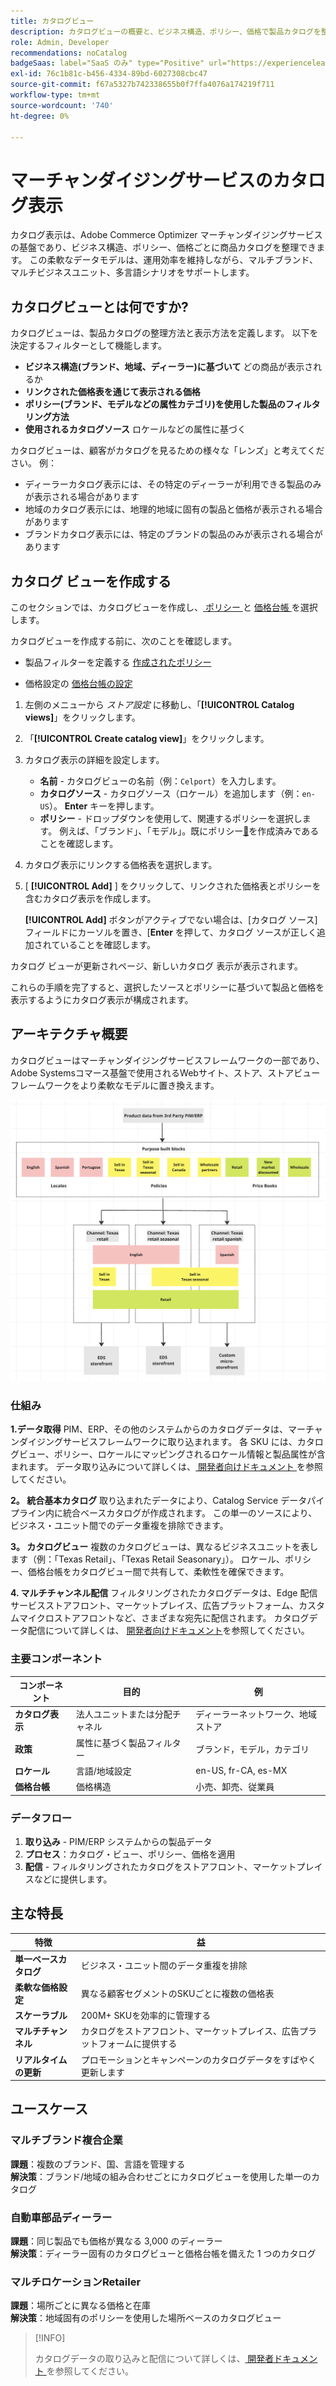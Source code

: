 ```yaml
---
title: カタログビュー
description: カタログビューの概要と、ビジネス構造、ポリシー、価格で製品カタログを整理するためのビューの作成方法について説明します。
role: Admin, Developer
recommendations: noCatalog
badgeSaas: label="SaaS のみ" type="Positive" url="https://experienceleague.adobe.com/en/docs/commerce/user-guides/product-solutions" tooltip="Adobe Commerce as a Cloud ServiceおよびAdobe Commerce Optimizer プロジェクトにのみ適用されます（Adobeで管理される SaaS インフラストラクチャ）。"
exl-id: 76c1b81c-b456-4334-89bd-6027308cbc47
source-git-commit: f67a5327b742338655b0f7ffa4076a174219f711
workflow-type: tm+mt
source-wordcount: '740'
ht-degree: 0%

---
```



# マーチャンダイジングサービスのカタログ表示

カタログ表示は、Adobe Commerce Optimizer マーチャンダイジングサービスの基盤であり、ビジネス構造、ポリシー、価格ごとに商品カタログを整理できます。 この柔軟なデータモデルは、運用効率を維持しながら、マルチブランド、マルチビジネスユニット、多言語シナリオをサポートします。

## カタログビューとは何ですか?

カタログビューは、製品カタログの整理方法と表示方法を定義します。 以下を決定するフィルターとして機能します。

- **ビジネス構造(ブランド、地域、ディーラー)に基づいて** どの商品が表示されるか
- **リンクされた価格表を通じて表示される価格**
- **ポリシー(ブランド、モデルなどの属性カテゴリ)を使用した製品のフィルタリング方法**
- **使用されるカタログソース** ロケールなどの属性に基づく

カタログビューは、顧客がカタログを見るための様々な「レンズ」と考えてください。 例：

- ディーラーカタログ表示には、その特定のディーラーが利用できる製品のみが表示される場合があります
- 地域のカタログ表示には、地理的地域に固有の製品と価格が表示される場合があります
- ブランドカタログ表示には、特定のブランドの製品のみが表示される場合があります

## カタログ ビューを作成する

このセクションでは、カタログビューを作成し、[ ポリシー ](policies.md) と [ 価格台帳 ](pricebooks.md) を選択します。

カタログビューを作成する前に、次のことを確認します。

- 製品フィルターを定義する [ 作成されたポリシー ](policies.md)

- 価格設定の [ 価格台帳の設定 ](pricebooks.md)

1. 左側のメニューから _ストア設定_ に移動し、「**[!UICONTROL Catalog views]**」をクリックします。

1. 「**[!UICONTROL Create catalog view]**」をクリックします。&#x200B;

1. カタログ表示の詳細を設定します。

   - **名前** - カタログビューの名前（例：`Celport`）を入力します。&#x200B;
   - **カタログソース** - カタログソース（ロケール）を追加します（例：`en-US`）。 **Enter** キーを押します。
   - **ポリシー** - ドロップダウンを使用して、関連するポリシーを選択します。 例えば、「ブランド」、「モデル」。既にポリシー[&#128279;](policies.md)を作成済みであることを確認します。

1. カタログ表示にリンクする価格表を選択します。

1. [ **[!UICONTROL Add]** ] をクリックして、リンクされた価格表とポリシーを含むカタログ表示を作成します。

   **[!UICONTROL Add]** ボタンがアクティブでない場合は、[カタログ ソース] フィールドにカーソルを置き、&lbrack;**Enter** を押して、カタログ ソースが正しく追加されていることを確認します。

カタログ ビューが更新されページ、新しいカタログ 表示が表示されます。

これらの手順を完了すると、選択したソースとポリシーに基づいて製品と価格を表示するようにカタログ表示が構成されます。

## アーキテクチャ概要

カタログビューはマーチャンダイジングサービスフレームワークの一部であり、Adobe Systemsコマース基盤で使用されるWebサイト、ストア、ストアビューフレームワークをより柔軟なモデルに置き換えます。

![[!DNL Merchandising Services] 建築](../assets/merchandising-svcs-architecture.png)

### 仕組み

**1.データ取得**
PIM、ERP、その他のシステムからのカタログデータは、マーチャンダイジングサービスフレームワークに取り込まれます。 各 SKU には、カタログビュー、ポリシー、ロケールにマッピングされるロケール情報と製品属性が含まれます。 データ取り込みについて詳しくは、[ 開発者向けドキュメント ](https://developer-stage.adobe.com/commerce/services/composable-catalog) を参照してください。

**2。 統合基本カタログ**
取り込まれたデータにより、Catalog Service データパイプライン内に統合ベースカタログが作成されます。 この単一のソースにより、ビジネス・ユニット間でのデータ重複を排除できます。

**3。 カタログビュー**
複数のカタログビューは、異なるビジネスユニットを表します（例：「Texas Retail」、「Texas Retail Seasonary」）。 ロケール、ポリシー、価格台帳をカタログビュー間で共有して、柔軟性を確保できます。

**4. マルチチャンネル配信**
フィルタリングされたカタログデータは、Edge 配信サービスストアフロント、マーケットプレイス、広告プラットフォーム、カスタムマイクロストアフロントなど、さまざまな宛先に配信されます。 カタログデータ配信について詳しくは、 [開発者向けドキュメント](https://developer-stage.adobe.com/commerce/services/composable-catalog)を参照してください。

### 主要コンポーネント

| コンポーネント | 目的 | 例 |
|---|---|---|
| **カタログ表示** | 法人ユニットまたは分配チャネル | ディーラーネットワーク、地域ストア |
| **政策** | 属性に基づく製品フィルター | ブランド，モデル，カテゴリ |
| **ロケール** | 言語/地域設定 | en-US, fr-CA, es-MX |
| **価格台帳** | 価格構造 | 小売、卸売、従業員 |

### データフロー

1. **取り込み** - PIM/ERP システムからの製品データ
2. **プロセス**：カタログ・ビュー、ポリシー、価格を適用
3. **配信** - フィルタリングされたカタログをストアフロント、マーケットプレイスなどに提供します。

## 主な特長

| 特徴 | 益 |
|---|---|
| **単一ベースカタログ** | ビジネス・ユニット間のデータ重複を排除 |
| **柔軟な価格設定** | 異なる顧客セグメントのSKUごとに複数の価格表 |
| **スケーラブル** | 200M+ SKUを効率的に管理する |
| **マルチチャンネル** | カタログをストアフロント、マーケットプレイス、広告プラットフォームに提供する |
| **リアルタイムの更新** | プロモーションとキャンペーンのカタログデータをすばやく更新します |

## ユースケース

### マルチブランド複合企業

**課題**：複数のブランド、国、言語を管理する <br>
**解決策**：ブランド/地域の組み合わせごとにカタログビューを使用した単一のカタログ

### 自動車部品ディーラー

**課題**：同じ製品でも価格が異なる 3,000 のディーラー <br>
**解決策**：ディーラー固有のカタログビューと価格台帳を備えた 1 つのカタログ

### マルチロケーションRetailer

**課題**：場所ごとに異なる価格と在庫 <br>
**解決策**：地域固有のポリシーを使用した場所ベースのカタログビュー

>[!INFO]
>
>カタログデータの取り込みと配信について詳しくは、[ 開発者ドキュメント ](https://developer-stage.adobe.com/commerce/services/composable-catalog) を参照してください。
